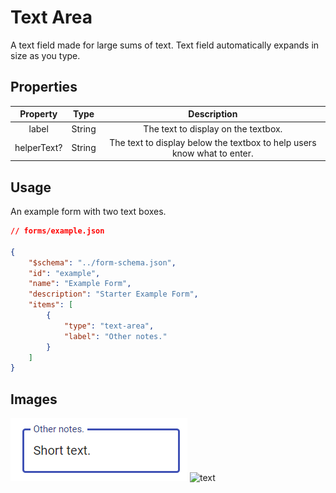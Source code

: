 # Text Area
A text field made for large sums of text. Text field automatically expands in size as you type. 


## Properties

|   Property  |  Type  |                               Description                               |
|:-----------:|:------:|:-----------------------------------------------------------------------:|
|    label    | String |                   The text to display on the textbox.                   |
| helperText? | String | The text to display below the textbox to help users know what to enter. |

## Usage
An example form with two text boxes.
```json
// forms/example.json

{
    "$schema": "../form-schema.json",
    "id": "example",
    "name": "Example Form",
    "description": "Starter Example Form",
    "items": [
        {
            "type": "text-area",
            "label": "Other notes."
        }
    ]
}
```

## Images
![text](../img/text-area.png ":size=200%")
![text](../img/text-big.png ":size=200%")
